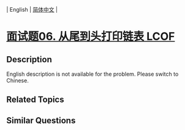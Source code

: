 
| English | [简体中文](README.md) |

# [面试题06. 从尾到头打印链表 LCOF](https://leetcode-cn.com/problems/cong-wei-dao-tou-da-yin-lian-biao-lcof/)

## Description

<p>English description is not available for the problem. Please switch to Chinese.</p>


## Related Topics



## Similar Questions


